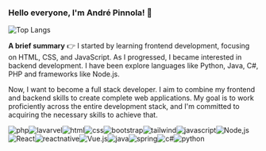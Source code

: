 ### Hello everyone, I'm André Pinnola! 👋


![Top Langs](https://github-readme-stats.vercel.app/api/top-langs/?username=Andreluiz94-byte&langs_count=8)


**A brief summary** 👉
I started by learning frontend development, focusing on HTML, CSS, and JavaScript. As I progressed, I became interested in backend development. I have been explore languages like Python, Java, C#, PHP and frameworks like Node.js.

Now, I want to become a full stack developer. I aim to combine my frontend and backend skills to create complete web applications. My goal is to work proficiently across the entire development stack, and I'm committed to acquiring the necessary skills to achieve that.


![php](https://img.shields.io/badge/PHP-777BB4?style=for-the-badge&logo=php&logoColor=white)![lavarvel](https://img.shields.io/badge/Laravel-FF2D20?style=for-the-badge&logo=laravel&logoColor=white)![html](https://img.shields.io/badge/HTML5-E34F26?style=for-the-badge&logo=html5&logoColor=white)![css](https://img.shields.io/badge/CSS-239120?&style=for-the-badge&logo=css3&logoColor=white)![bootstrap](https://img.shields.io/badge/Bootstrap-563D7C?style=for-the-badge&logo=bootstrap&logoColor=white)![tailwind](https://img.shields.io/badge/Tailwind_CSS-38B2AC?style=for-the-badge&logo=tailwind-css&logoColor=white)![javascript](https://img.shields.io/badge/JavaScript-F7DF1E?style=for-the-badge&logo=javascript&logoColor=black)![Node,js](https://img.shields.io/badge/Node.js-43853D?style=for-the-badge&logo=node.js&logoColor=white)![React](https://img.shields.io/badge/React-20232A?style=for-the-badge&logo=react&logoColor=61DAFB)![reactnative](https://img.shields.io/badge/React_Native-20232A?style=for-the-badge&logo=react&logoColor=61DAFB)![Vue.js](https://img.shields.io/badge/Vue.js-35495E?style=for-the-badge&logo=vue.js&logoColor=4FC08D)![java](https://img.shields.io/badge/Java-ED8B00?style=for-the-badge&logo=openjdk&logoColor=white)![spring](https://img.shields.io/badge/Spring-6DB33F?style=for-the-badge&logo=spring&logoColor=white)![c#](https://img.shields.io/badge/C%23-239120?style=for-the-badge&logo=c-sharp&logoColor=white)![python](https://img.shields.io/badge/Python-3776AB?style=for-the-badge&logo=python&logoColor=white)
